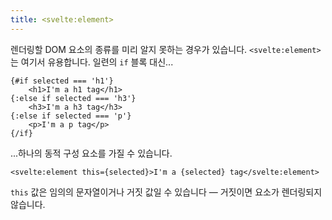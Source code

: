 ```yaml
---
title: <svelte:element>
---
```


렌더링할 DOM 요소의 종류를 미리 알지 못하는 경우가 있습니다. `<svelte:element>`는 여기서 유용합니다. 일련의 `if` 블록 대신...

```svelte
{#if selected === 'h1'}
	<h1>I'm a h1 tag</h1>
{:else if selected === 'h3'}
	<h3>I'm a h3 tag</h3>
{:else if selected === 'p'}
	<p>I'm a p tag</p>
{/if}
```

...하나의 동적 구성 요소를 가질 수 있습니다.

```svelte
<svelte:element this={selected}>I'm a {selected} tag</svelte:element>
```

`this` 값은 임의의 문자열이거나 거짓 값일 수 있습니다 — 거짓이면 요소가 렌더링되지 않습니다.
